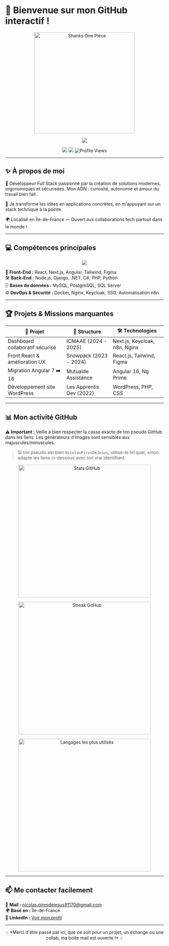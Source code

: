 # 🚀 Bienvenue sur mon GitHub interactif !

<p align="center">
  <img src="https://gifdb.com/images/high/shanks-one-piece-hats-off-laughing-loud-71ttils8miq3hxk1.webp" alt="Shanks One Piece" width="320"/>
</p>

<p align="center">
  <img src="https://readme-typing-svg.demolab.com?font=Fira+Code&size=24&pause=1000&center=true&vCenter=true&width=435&lines=Full+Stack+Developer+%F0%9F%9A%80;Passionn%C3%A9+de+Tech+et+d'Innovation;Toujours+pr%C3%AAt+%C3%A0+relever+des+d%C3%A9fis+!"/>
</p>

<p align="center">
  <a href="mailto:nicolas.piresdejesus91170@gmail.com"><img src="https://img.shields.io/badge/Email-Contact-red?style=for-the-badge"/></a>
  <a href="https://www.linkedin.com/in/baptiste-polve"><img src="https://img.shields.io/badge/LinkedIn-Connect-blue?style=for-the-badge"/></a>
  <img src="https://komarev.com/ghpvc/?username=NicolasPiresDeJesus&style=for-the-badge" alt="Profile Views"/>
</p>

---

## ✨ À propos de moi

🎨 Développeur Full Stack passionné par la création de solutions modernes, ergonomiques et sécurisées. Mon ADN : curiosité, autonomie et amour du travail bien fait.

🔧 Je transforme les idées en applications concrètes, en m'appuyant sur un stack technique à la pointe.

🌍 Localisé en Île-de-France — Ouvert aux collaborations tech partout dans le monde !

---

## 💻 Compétences principales

<div align="center">
<img src="https://skillicons.dev/icons?i=html,css,js,ts,react,nextjs,angular,tailwind,figma,nodejs,php,python,django,dotnet,cs,java,mysql,postgresql,git,docker,nginx,ubuntu,keycloak" />
</div>

🚀 **Front-End :** React, Next.js, Angular, Tailwind, Figma  
🛠️ **Back-End :** Node.js, Django, .NET, C#, PHP, Python  
🗄️ **Bases de données :** MySQL, PostgreSQL, SQL Server  
⚙️ **DevOps & Sécurité :** Docker, Nginx, Keycloak, SSO, Automatisation n8n

---

## 🏆 Projets & Missions marquantes

| 🚀 Projet                        | 🏢 Structure            | 🛠️ Technologies                  |
|---------------------------------|------------------------|-----------------------------------|
| Dashboard collaboratif sécurisé | ICMAAE (2024 - 2025)   | Next.js, Keycloak, n8n, Nginx     |
| Front React & amélioration UX   | Snowpack (2023 - 2024) | React.js, Tailwind, Figma         |
| Migration Angular 7 ➡️ 16       | Mutuaide Assistance     | Angular 16, Ng Prime              |
| Développement site WordPress    | Les Apprentis Dev (2022)| WordPress, PHP, CSS               |

---

## 📊 Mon activité GitHub

⚠️ **Important :** Veille à bien respecter la casse exacte de ton pseudo GitHub dans les liens. Les générateurs d'images sont sensibles aux majuscules/minuscules.

> Si ton pseudo est bien `NicolasPiresDeJesus`, utilise-le tel quel, sinon adapte les liens ci-dessous avec ton vrai identifiant.

<p align="center">
  <img src="https://github-readme-stats.vercel.app/api?username=NicolasPiresDeJesus&show_icons=true&theme=tokyonight" alt="Stats GitHub" width="420"/>
</p>

<p align="center">
  <img src="https://github-readme-streak-stats.herokuapp.com?user=NicolasPiresDeJesus&theme=tokyonight" alt="Streak GitHub" width="420"/>
</p>

<p align="center">
  <img src="https://github-readme-stats.vercel.app/api/top-langs/?username=NicolasPiresDeJesus&layout=compact&theme=tokyonight" alt="Langages les plus utilisés" width="420"/>
</p>

---

## 📫 Me contacter facilement

📧 **Mail :** [nicolas.piresdejesus91170@gmail.com](mailto:nicolas.piresdejesus91170@gmail.com)  
🌍 **Basé en :** Île-de-France  
🔗 **LinkedIn :** [Voir mon profil](https://www.linkedin.com/in/baptiste-polve)

---

<p align="center">
💡 *Merci d'être passé par ici, que ce soit pour un projet, un échange ou une collab, ma boîte mail est ouverte !* 💡
</p>

